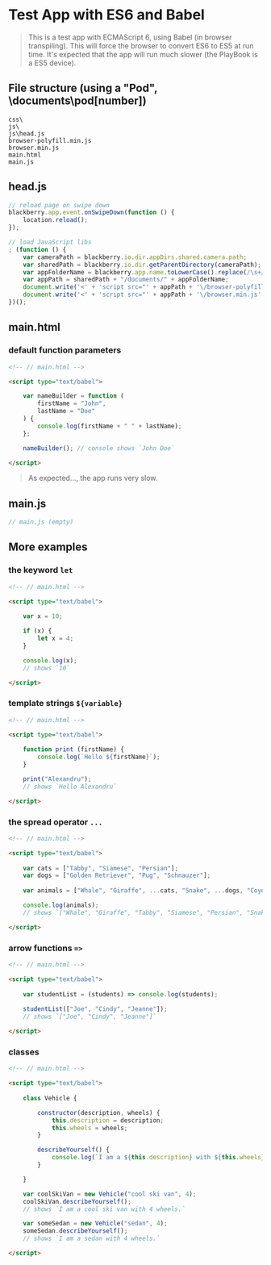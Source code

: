 # Test App with ES6 and Babel

> This is a test app with ECMAScript 6, using Babel (in browser transpiling). This will force the browser to convert ES6 to ES5 at run time. It's expected that the app will run much slower (the PlayBook is a ES5 device).

## File structure (using a "Pod", \documents\pod[number])
``` 
css\
js\
js\head.js
browser-polyfill.min.js
browser.min.js
main.html
main.js

```

## head.js
``` js
// reload page on swipe down
blackberry.app.event.onSwipeDown(function () {
    location.reload();
});

// load JavaScript libs
; (function () {
    var cameraPath = blackberry.io.dir.appDirs.shared.camera.path;
    var sharedPath = blackberry.io.dir.getParentDirectory(cameraPath);
    var appFolderName = blackberry.app.name.toLowerCase().replace(/\s+/g, "");
    var appPath = sharedPath + "/documents/" + appFolderName;
    document.write('<' + 'script src="' + appPath + '\/browser-polyfill.min.js' + '"><' + '\/script>');
    document.write('<' + 'script src="' + appPath + '\/browser.min.js' + '"><' + '\/script>');
})();

```

## main.html

### default function parameters
``` html
<!-- // main.html -->

<script type="text/babel">

    var nameBuilder = function (
        firstName = "John", 
        lastName = "Doe"
    ) { 
        console.log(firstName + " " + lastName); 
    };

    nameBuilder(); // console shows `John Doe`

</script>

```
> As expected..., the app runs very slow.

## main.js
``` js
// main.js (empty)

```

## More examples

### the keyword `let`

``` html
<!-- // main.html -->

<script type="text/babel">
    
    var x = 10;

    if (x) {
        let x = 4;
    }

    console.log(x); 
    // shows `10`

</script>

```

### template strings `${variable}`
``` html
<!-- // main.html -->

<script type="text/babel">
    
    function print (firstName) {
        console.log(`Hello ${firstName}`);
    }

    print("Alexandru"); 
    // shows `Hello Alexandru`

</script>

```

### the spread operator `...`
``` html
<!-- // main.html -->

<script type="text/babel">
    
    var cats = ["Tabby", "Siamese", "Persian"];
    var dogs = ["Golden Retriever", "Pug", "Schnauzer"];
    
    var animals = ["Whale", "Giraffe", ...cats, "Snake", ...dogs, "Coyote"];

    console.log(animals);
    // shows `["Whale", "Giraffe", "Tabby", "Siamese", "Persian", "Snake", "Golden Retriever", "Pug", "Schnauzer", "Coyote"]`

</script>

```

### arrow functions `=>`
``` html
<!-- // main.html -->

<script type="text/babel">
    
    var studentList = (students) => console.log(students);
    
    studentList(["Joe", "Cindy", "Jeanne"]); 
    // shows `["Joe", "Cindy", "Jeanne"]`

</script>

```

### classes
``` html
<!-- // main.html -->

<script type="text/babel">
    
    class Vehicle {

        constructor(description, wheels) {
            this.description = description;
            this.wheels = wheels;
        }

        describeYourself() {
            console.log(`I am a ${this.description} with ${this.wheels} wheels.`);
        }

    }

    var coolSkiVan = new Vehicle("cool ski van", 4);
    coolSkiVan.describeYourself();
    // shows `I am a cool ski van with 4 wheels.`

    var someSedan = new Vehicle("sedan", 4);
    someSedan.describeYourself();
    // shows `I am a sedan with 4 wheels.`

</script>

```



